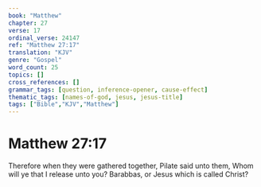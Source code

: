 ```yaml
---
book: "Matthew"
chapter: 27
verse: 17
ordinal_verse: 24147
ref: "Matthew 27:17"
translation: "KJV"
genre: "Gospel"
word_count: 25
topics: []
cross_references: []
grammar_tags: [question, inference-opener, cause-effect]
thematic_tags: [names-of-god, jesus, jesus-title]
tags: ["Bible","KJV","Matthew"]
---
```


# Matthew 27:17

Therefore when they were gathered together, Pilate said unto them, Whom will ye that I release unto you? Barabbas, or Jesus which is called Christ?
